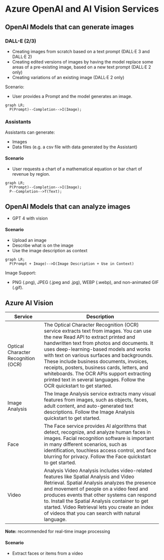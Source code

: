 # Azure OpenAI and AI Vision Services

## OpenAI Models that can generate images

### DALL-E (2/3)

- Creating images from scratch based on a text prompt (DALL·E 3 and DALL·E 2)
- Creating edited versions of images by having the model replace some areas of a pre-existing image, based on a new text prompt (DALL·E 2 only)
- Creating variations of an existing image (DALL·E 2 only)

Scenario:

- User provides a Prompt and the model generates an image.

```mermaid
graph LR;
  P(Prompt)--Completion-->I(Image);
```

### Assistants

Assistants can generate:

- Images
- Data files (e.g. a csv file with data generated by the Assistant)

#### Scenario

- User requests a chart of a mathematical equation or bar chart of revenue by region.

```mermaid
graph LR;
  P(Prompt)--Completion-->I(Image);
  P--Completion-->T(Text);
```

## OpenAI Models that can analyze images

- GPT 4 with vision

#### Scenario

- Upload an image
- Describe what is on the image
- Use the image description as context

```mermaid
graph LR;
  P(Prompt + Image)-->D(Image Description + Use in Context)  
```

Image Support:

- PNG (.png), JPEG (.jpeg and .jpg), WEBP (.webp), and non-animated GIF (.gif).

## Azure AI Vision

| Service | Description |
| ------- | ----------- |
| Optical Character Recognition (OCR) | The Optical Character Recognition (OCR) service extracts text from images. You can use the new Read API to extract printed and handwritten text from photos and documents. It uses deep-learning-based models and works with text on various surfaces and backgrounds. These include business documents, invoices, receipts, posters, business cards, letters, and whiteboards. The OCR APIs support extracting printed text in several languages. Follow the OCR quickstart to get started. |
| Image Analysis | The Image Analysis service extracts many visual features from images, such as objects, faces, adult content, and auto-generated text descriptions. Follow the Image Analysis quickstart to get started. |
| Face | The Face service provides AI algorithms that detect, recognize, and analyze human faces in images. Facial recognition software is important in many different scenarios, such as identification, touchless access control, and face blurring for privacy. Follow the Face quickstart to get started. |
| Video | Analysis Video Analysis includes video-related features like Spatial Analysis and Video Retrieval. Spatial Analysis analyzes the presence and movement of people on a video feed and produces events that other systems can respond to. Install the Spatial Analysis container to get started. Video Retrieval lets you create an index of videos that you can search with natural language. |

**Note:** recommended for real-time image processing

#### Scenario

- Extract faces or items from a video
